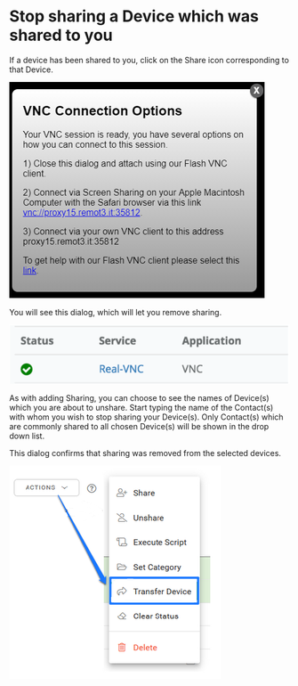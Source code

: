 # Stop sharing a Device which was shared to you

If a device has been shared to you, click on the Share icon corresponding to that Device.  

![](../../.gitbook/assets/image%20%2879%29.png)

You will see this dialog, which will let you remove sharing.

![](../../.gitbook/assets/image%20%28254%29.png)

As with adding Sharing, you can choose to see the names of Device\(s\) which you are about to unshare.  Start typing the name of the Contact\(s\) with whom you wish to stop sharing your Device\(s\).  Only Contact\(s\) which are commonly shared to all chosen Device\(s\) will be shown in the drop down list.

This dialog confirms that sharing was removed from the selected devices.

![](../../.gitbook/assets/image%20%28359%29.png)

